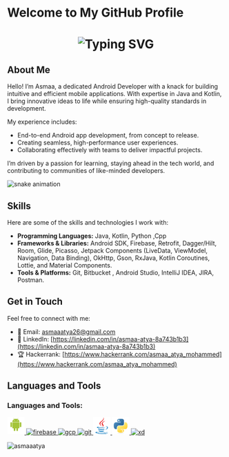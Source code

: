 # Welcome to My GitHub Profile

<div align="center">
<h1>
<img src="https://readme-typing-svg.herokuapp.com?font=Jetbrains+mono&size=40&duration=3000&color=33FF33&center=true&vCenter=true&width=435&lines=Hey..+I'm+[Asmaa Atya Mohammed  👋];This+is..;..my+Github..;" alt="Typing SVG" />
</h1>
</div>

## About Me

Hello! I’m Asmaa, a dedicated Android Developer with a knack for building intuitive and efficient mobile applications. With expertise in Java and Kotlin, I bring innovative ideas to life while ensuring high-quality standards in development.

My experience includes:
- End-to-end Android app development, from concept to release.  
- Creating seamless, high-performance user experiences.  
- Collaborating effectively with teams to deliver impactful projects.  

I’m driven by a passion for learning, staying ahead in the tech world, and contributing to communities of like-minded developers.

![snake animation](https://github.com/asmaaatya/asmaaatya/blob/output/github-contribution-grid-snake2.svg)

## Skills

Here are some of the skills and technologies I work with:

- **Programming Languages:** Java, Kotlin, Python ,Cpp
- **Frameworks & Libraries:** Android SDK, Firebase, Retrofit, Dagger/Hilt, Room, Glide, Picasso, Jetpack Components (LiveData, ViewModel, Navigation, Data Binding), OkHttp, Gson, RxJava, Kotlin Coroutines, Lottie, and Material Components.
- **Tools & Platforms:**  Git, Bitbucket , Android Studio, IntelliJ IDEA, JIRA, Postman.

## Get in Touch

Feel free to connect with me:

- 📧 Email: asmaaatya26@gmail.com
- 💼 LinkedIn: [https://linkedin.com/in/asmaa-atya-8a743b1b3](https://linkedin.com/in/asmaa-atya-8a743b1b3)
- 🏆 Hackerrank: [https://www.hackerrank.com/asmaa_atya_mohammed](https://www.hackerrank.com/asmaa_atya_mohammed)

## Languages and Tools

<h3 align="left">Languages and Tools:</h3>
<p align="left"> 
  <a href="https://developer.android.com" target="_blank" rel="noreferrer"> 
    <img src="https://raw.githubusercontent.com/devicons/devicon/master/icons/android/android-original-wordmark.svg" alt="android" width="40" height="40"/> 
  </a> 
  <a href="https://firebase.google.com/" target="_blank" rel="noreferrer"> 
    <img src="https://www.vectorlogo.zone/logos/firebase/firebase-icon.svg" alt="firebase" width="40" height="40"/> 
  </a> 
  <a href="https://cloud.google.com" target="_blank" rel="noreferrer"> 
    <img src="https://www.vectorlogo.zone/logos/google_cloud/google_cloud-icon.svg" alt="gcp" width="40" height="40"/> 
  </a> 
  <a href="https://git-scm.com/" target="_blank" rel="noreferrer"> 
    <img src="https://www.vectorlogo.zone/logos/git-scm/git-scm-icon.svg" alt="git" width="40" height="40"/> 
  </a> 
  <a href="https://www.java.com" target="_blank" rel="noreferrer"> 
    <img src="https://raw.githubusercontent.com/devicons/devicon/master/icons/java/java-original.svg" alt="java" width="40" height="40"/> 
  </a> 
  <a href="https://www.python.org" target="_blank" rel="noreferrer"> 
    <img src="https://raw.githubusercontent.com/devicons/devicon/master/icons/python/python-original.svg" alt="python" width="40" height="40"/> 
  </a> 
  <a href="https://www.adobe.com/products/xd.html" target="_blank" rel="noreferrer"> 
    <img src="https://cdn.worldvectorlogo.com/logos/adobe-xd.svg" alt="xd" width="40" height="40"/> 
  </a> 
</p>

<p><img align="center" src="https://github-readme-stats.vercel.app/api/top-langs?username=asmaaatya&show_icons=true&locale=en&layout=compact" alt="asmaaatya" /></p>

